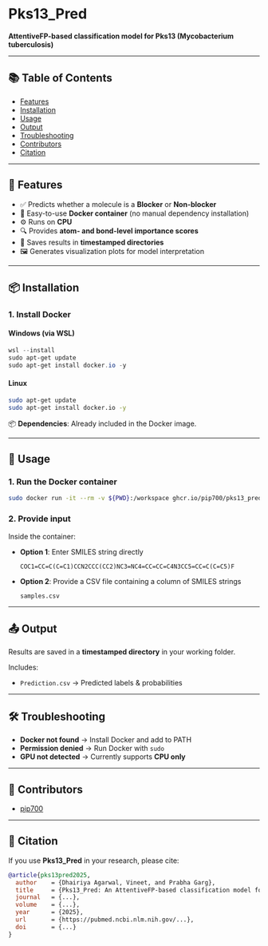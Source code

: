

# Pks13\_Pred

**AttentiveFP-based classification model for Pks13 (Mycobacterium tuberculosis)**

---

## 📚 Table of Contents

* [Features](#-features)
* [Installation](#-installation)
* [Usage](#-usage)
* [Output](#-output)
* [Troubleshooting](#-troubleshooting)
* [Contributors](#-contributors)
* [Citation](#-citation)

---

## 🚀 Features

* ✅ Predicts whether a molecule is a **Blocker** or **Non-blocker**
* 🐳 Easy-to-use **Docker container** (no manual dependency installation)
* ⚙️ Runs on **CPU**
* 🔍 Provides **atom- and bond-level importance scores**
* 💾 Saves results in **timestamped directories**
* 🖼️ Generates visualization plots for model interpretation

---

## 📦 Installation

### 1. Install Docker

#### Windows (via WSL)

```powershell
wsl --install
sudo apt-get update
sudo apt-get install docker.io -y
```

#### Linux

```bash
sudo apt-get update
sudo apt-get install docker.io -y
```

📦 **Dependencies**: Already included in the Docker image.

---

## 🧪 Usage

### 1. Run the Docker container

```bash
sudo docker run -it --rm -v ${PWD}:/workspace ghcr.io/pip700/pks13_pred:latest
```

### 2. Provide input

Inside the container:

* **Option 1**: Enter SMILES string directly

  ```
  COC1=CC=C(C=C1)CCN2CCC(CC2)NC3=NC4=CC=CC=C4N3CC5=CC=C(C=C5)F
  ```

* **Option 2**: Provide a CSV file containing a column of SMILES strings

  ```
  samples.csv
  ```

---

## 📤 Output

Results are saved in a **timestamped directory** in your working folder.

Includes:

* `Prediction.csv` → Predicted labels & probabilities

---

## 🛠️ Troubleshooting

* **Docker not found** → Install Docker and add to PATH
* **Permission denied** → Run Docker with `sudo`
* **GPU not detected** → Currently supports **CPU only**

---

## 👥 Contributors

* [pip700](https://github.com/pip700)

---

## 📑 Citation

If you use **Pks13_Pred** in your research, please cite:

```bibtex
@article{pks13pred2025,
  author    = {Dhairiya Agarwal, Vineet, and Prabha Garg},
  title     = {Pks13_Pred: An AttentiveFP-based classification model for Pks13 inhibitors in Mycobacterium tuberculosis},
  journal   = {...},
  volume    = {...},
  year      = {2025},
  url       = {https://pubmed.ncbi.nlm.nih.gov/...},
  doi       = {...}
}
```

